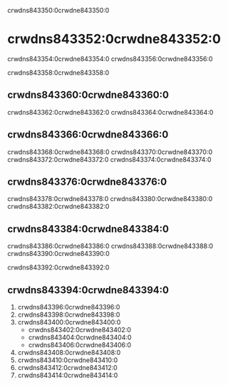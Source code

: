 crwdns843350:0crwdne843350:0
# crwdns843352:0crwdne843352:0

crwdns843354:0crwdne843354:0 crwdns843356:0crwdne843356:0

crwdns843358:0crwdne843358:0

## crwdns843360:0crwdne843360:0

crwdns843362:0crwdne843362:0 crwdns843364:0crwdne843364:0

## crwdns843366:0crwdne843366:0

crwdns843368:0crwdne843368:0 crwdns843370:0crwdne843370:0 crwdns843372:0crwdne843372:0 crwdns843374:0crwdne843374:0

## crwdns843376:0crwdne843376:0

crwdns843378:0crwdne843378:0 crwdns843380:0crwdne843380:0 crwdns843382:0crwdne843382:0

## crwdns843384:0crwdne843384:0

crwdns843386:0crwdne843386:0 crwdns843388:0crwdne843388:0 crwdns843390:0crwdne843390:0

crwdns843392:0crwdne843392:0

## crwdns843394:0crwdne843394:0

1. crwdns843396:0crwdne843396:0
2. crwdns843398:0crwdne843398:0
3. crwdns843400:0crwdne843400:0
   - crwdns843402:0crwdne843402:0
   - crwdns843404:0crwdne843404:0
   - crwdns843406:0crwdne843406:0
4. crwdns843408:0crwdne843408:0
5. crwdns843410:0crwdne843410:0
6. crwdns843412:0crwdne843412:0
7. crwdns843414:0crwdne843414:0
